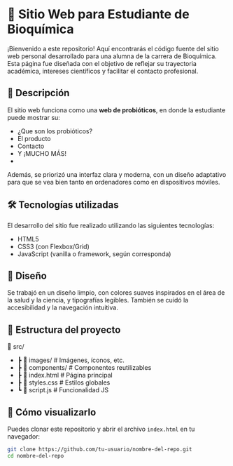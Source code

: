 # 🌿 Sitio Web para Estudiante de Bioquímica

¡Bienvenido a este repositorio! Aquí encontrarás el código fuente del sitio web personal desarrollado para una alumna de la carrera de Bioquímica. Esta página fue diseñada con el objetivo de reflejar su trayectoria académica, intereses científicos y facilitar el contacto profesional.

## 🧬 Descripción

El sitio web funciona como una **web de probióticos**, en donde la estudiante puede mostrar su:

- ¿Que son los probióticos?
- El producto
- Contacto
- Y ¡MUCHO MÁS!
- 
Además, se priorizó una interfaz clara y moderna, con un diseño adaptativo para que se vea bien tanto en ordenadores como en dispositivos móviles.

## 🛠️ Tecnologías utilizadas

El desarrollo del sitio fue realizado utilizando las siguientes tecnologías:

- HTML5
- CSS3 (con Flexbox/Grid)
- JavaScript (vanilla o framework, según corresponda)

## 🎨 Diseño

Se trabajó en un diseño limpio, con colores suaves inspirados en el área de la salud y la ciencia, y tipografías legibles. También se cuidó la accesibilidad y la navegación intuitiva.

## 📂 Estructura del proyecto

📁 src/
- ┣ 📁 images/ # Imágenes, íconos, etc.
- ┣ 📁 components/ # Componentes reutilizables
- ┣ 📄 index.html # Página principal
- ┣ 📄 styles.css # Estilos globales
- ┗ 📄 script.js # Funcionalidad JS


## 🚀 Cómo visualizarlo

Puedes clonar este repositorio y abrir el archivo `index.html` en tu navegador:

```bash
git clone https://github.com/tu-usuario/nombre-del-repo.git
cd nombre-del-repo
```

